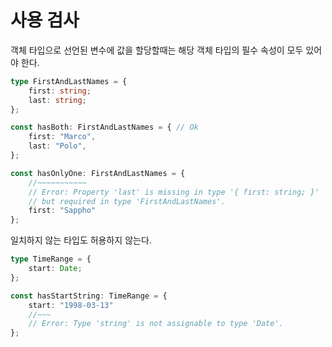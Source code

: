# 사용 검사
객체 타입으로 선언된 변수에 값을 할당할때는 해당 객체 타입의 필수 속성이 모두 있어야 한다.
```typescript
type FirstAndLastNames = {
    first: string;
    last: string;
};

const hasBoth: FirstAndLastNames = { // Ok
    first: "Marco",
    last: "Polo",
};

const hasOnlyOne: FirstAndLastNames = {
    //~~~~~~~~~~~
    // Error: Property 'last' is missing in type '{ first: string; }'
    // but required in type 'FirstAndLastNames'.
    first: "Sappho"
};
```

일치하지 않는 타입도 허용하지 않는다.  
```typescript
type TimeRange = {
    start: Date;
};

const hasStartString: TimeRange = {
    start: "1998-03-13"
    //~~~
    // Error: Type 'string' is not assignable to type 'Date'.
};
```